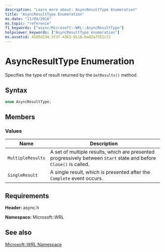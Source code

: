 ```yaml
---
description: "Learn more about: AsyncResultType Enumeration"
title: "AsyncResultType Enumeration"
ms.date: "11/04/2016"
ms.topic: "reference"
f1_keywords: ["async/Microsoft::WRL::AsyncResultType"]
helpviewer_keywords: ["AsyncResultType enumeration"]
ms.assetid: 4195d234-3f3f-4363-9118-6ad2a7551cf2
---
```

# AsyncResultType Enumeration

Specifies the type of result returned by the `GetResults()` method.

## Syntax

```cpp
enum AsyncResultType;
```

## Members

### Values

|Name|Description|
|----------|-----------------|
|`MultipleResults`|A set of multiple results, which are presented progressively between `Start` state and before `Close()` is called.|
|`SingleResult`|A single result, which is presented after the `Complete` event occurs.|

## Requirements

**Header:** async.h

**Namespace:** Microsoft::WRL

## See also

[Microsoft::WRL Namespace](microsoft-wrl-namespace.md)
